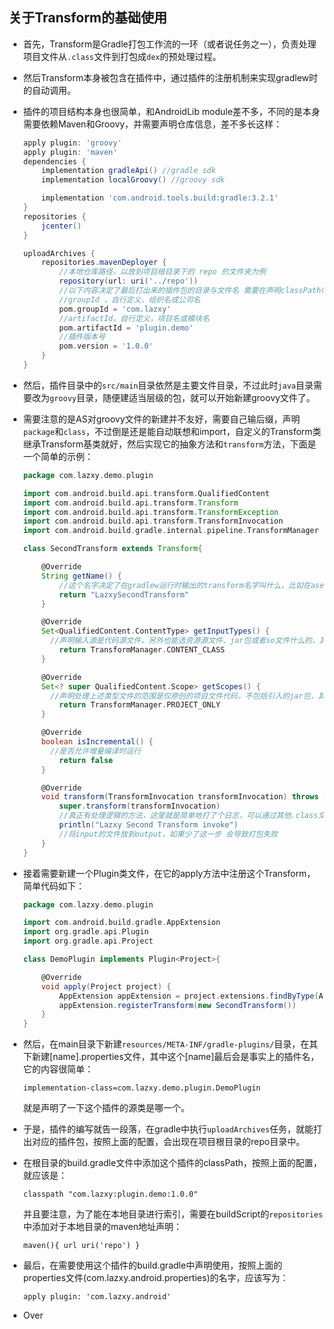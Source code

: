 ## 关于Transform的基础使用

- 首先，Transform是Gradle打包工作流的一环（或者说任务之一），负责处理项目文件从`.class`文件到打包成`dex`的预处理过程。

- 然后Transform本身被包含在插件中，通过插件的注册机制来实现gradlew时的自动调用。

- 插件的项目结构本身也很简单，和AndroidLib module差不多，不同的是本身需要依赖Maven和Groovy，并需要声明仓库信息，差不多长这样：

  ```gradle
  apply plugin: 'groovy'
  apply plugin: 'maven'
  dependencies {
      implementation gradleApi() //gradle sdk
      implementation localGroovy() //groovy sdk
  
      implementation 'com.android.tools.build:gradle:3.2.1'
  }
  repositories {
      jcenter()
  }
  
  uploadArchives {
      repositories.mavenDeployer {
          //本地仓库路径，以放到项目根目录下的 repo 的文件夹为例
          repository(url: uri('../repo'))
          //以下内容决定了最后打出来的插件包的目录与文件名 需要在声明classPath时用到
          //groupId ，自行定义，组织名或公司名
          pom.groupId = 'com.lazxy'
          //artifactId，自行定义，项目名或模块名
          pom.artifactId = 'plugin.demo'
          //插件版本号
          pom.version = '1.0.0'
      }
  }
  ```

- 然后，插件目录中的`src/main`目录依然是主要文件目录，不过此时`java`目录需要改为`groovy`目录，随便建适当层级的包，就可以开始新建groovy文件了。

- 需要注意的是AS对groovy文件的新建并不友好，需要自己输后缀，声明`package`和`class`，不过倒是还是能自动联想和import，自定义的Transform类继承Transform基类就好，然后实现它的抽象方法和`transform`方法，下面是一个简单的示例：

  ```groovy
  package com.lazxy.demo.plugin
  
  import com.android.build.api.transform.QualifiedContent
  import com.android.build.api.transform.Transform
  import com.android.build.api.transform.TransformException
  import com.android.build.api.transform.TransformInvocation
  import com.android.build.gradle.internal.pipeline.TransformManager
  
  class SecondTransform extends Transform{
  
      @Override
      String getName() {
          //这个名字决定了在gradlew运行时输出的transform名字叫什么，比如在aseembleDebug任务中，它就会是transformClassesWithLazxySecondTransformForDebug
          return "LazxySecondTransform"
      }
  
      @Override
      Set<QualifiedContent.ContentType> getInputTypes() {
      	//声明输入源是代码源文件，另外也能选资源源文件、jar包或者so文件什么的，其他定义可以去看TransformManager的代码
          return TransformManager.CONTENT_CLASS
      }
  
      @Override
      Set<? super QualifiedContent.Scope> getScopes() {
      	//声明处理上述类型文件的范围是仅原创的项目文件代码，不包括引入的jar包，其他定义也可以去看下TransformManager的代码，很好懂
          return TransformManager.PROJECT_ONLY
      }
  
      @Override
      boolean isIncremental() {
      	//是否允许增量编译时运行
          return false
      }
  
      @Override
      void transform(TransformInvocation transformInvocation) throws TransformException, InterruptedException, IOException {
          super.transform(transformInvocation)
          //真正有处理逻辑的方法，这里就是简单地打了个日志，可以通过其他.class文件编辑框架实现一些对代码的魔改
          println("Lazxy Second Transform invoke")
          //将input的文件放到output，如果少了这一步 会导致打包失败
      }
  }
  ```

- 接着需要新建一个Plugin类文件，在它的apply方法中注册这个Transform，简单代码如下：

  ```groovy
  package com.lazxy.demo.plugin
  
  import com.android.build.gradle.AppExtension
  import org.gradle.api.Plugin
  import org.gradle.api.Project
  
  class DemoPlugin implements Plugin<Project>{
  
      @Override
      void apply(Project project) {
          AppExtension appExtension = project.extensions.findByType(AppExtension.class)
          appExtension.registerTransform(new SecondTransform())
      }
  }
  ```

- 然后，在main目录下新建`resources/META-INF/gradle-plugins/`目录，在其下新建[name].properties文件，其中这个[name]最后会是事实上的插件名，它的内容很简单：

  ```
  implementation-class=com.lazxy.demo.plugin.DemoPlugin
  ```

  就是声明了一下这个插件的源类是哪一个。

- 于是，插件的编写就告一段落，在gradle中执行`uploadArchives`任务，就能打出对应的插件包，按照上面的配置，会出现在项目根目录的repo目录中。

- 在根目录的build.gradle文件中添加这个插件的classPath，按照上面的配置，就应该是：

  ```
  classpath "com.lazxy:plugin.demo:1.0.0"
  ```

  并且要注意，为了能在本地目录进行索引，需要在buildScript的`repositories`中添加对于本地目录的maven地址声明：

  ```
  maven(){ url uri('repo') }
  ```

- 最后，在需要使用这个插件的build.gradle中声明使用，按照上面的properties文件(com.lazxy.android.properties)的名字，应该写为：

  ```
  apply plugin: 'com.lazxy.android'
  ```

- Over

